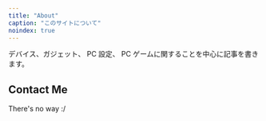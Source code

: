 ```yaml
---
title: "About"
caption: "このサイトについて"
noindex: true
---
```


デバイス、ガジェット、 PC 設定、 PC ゲームに関することを中心に記事を書きます。

## Contact Me

There's no way :/
